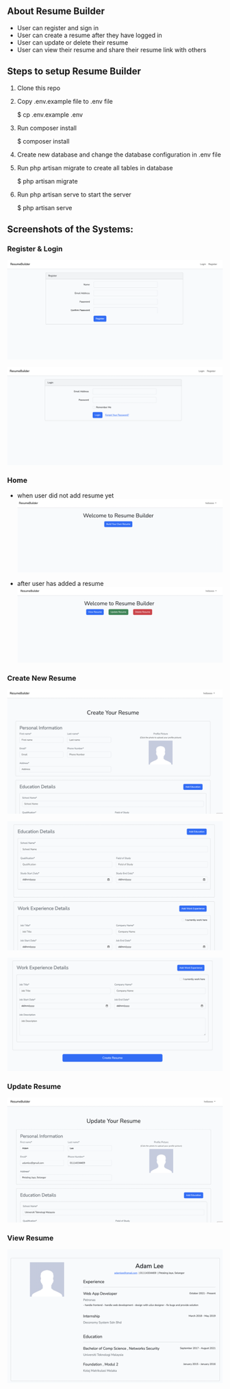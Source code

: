 ## About Resume Builder 

- User can register and sign in
- User can create a resume after they have logged in
- User can update or delete their resume
- User can view their resume and share their resume link with others

## Steps to setup Resume Builder

1. Clone this repo
2. Copy .env.example file to .env file
   
    $ cp .env.example .env

4. Run composer install

    $ composer install

5. Create new database and change the database configuration in .env file
6. Run php artisan migrate to create all tables in database
   
    $ php artisan migrate

7. Run php artisan serve to start the server
 
    $ php artisan serve




## **Screenshots of the Systems:**

### Register & Login

![Copy GitHub repository link](screenshot/1.png)

![Copy GitHub repository link](screenshot/2.png)


### Home

- when user did not add resume yet
![Copy GitHub repository link](screenshot/3.png)

- after user has added a resume
![Copy GitHub repository link](screenshot/7.png)


### Create New Resume

![Copy GitHub repository link](screenshot/4.png)

![Copy GitHub repository link](screenshot/5.png)

![Copy GitHub repository link](screenshot/6.png)


### Update Resume

![Copy GitHub repository link](screenshot/8.png)


### View Resume

![Copy GitHub repository link](screenshot/9.png)

